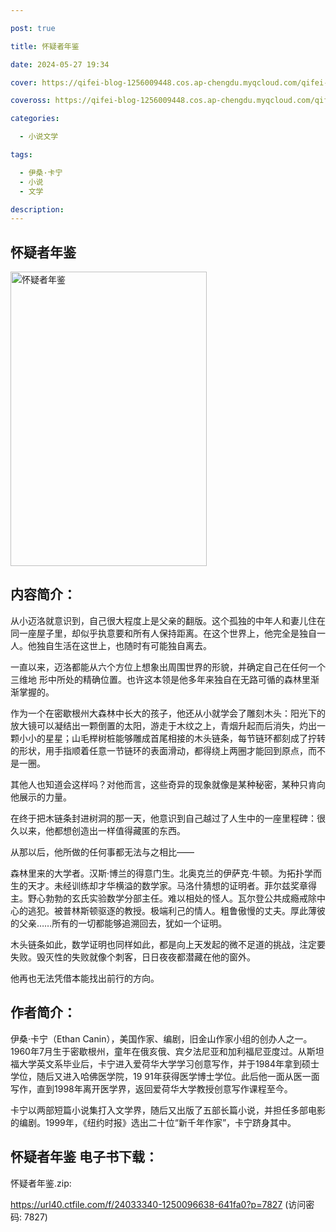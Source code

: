 ```yaml
---

post: true

title: 怀疑者年鉴

date: 2024-05-27 19:34

cover: https://qifei-blog-1256009448.cos.ap-chengdu.myqcloud.com/qifei-blog/6632fdb50ea9cb1403d9a473.jpg

coveross: https://qifei-blog-1256009448.cos.ap-chengdu.myqcloud.com/qifei-blog/6632fdb50ea9cb1403d9a473.jpg

categories:

  - 小说文学

tags:

  - 伊桑·卡宁
  - 小说
  - 文学

description:
---
```


##  怀疑者年鉴

<img alt="怀疑者年鉴 " class="aligncenter loading" data-was-processed="true" decoding="async" fetchpriority="high" height="471" src="https://qifei-blog-1256009448.cos.ap-chengdu.myqcloud.com/qifei-blog/6632fdb50ea9cb1403d9a473.jpg " style="cursor: zoom-in;" width="314"/>

## 内容简介：

从小迈洛就意识到，自己很大程度上是父亲的翻版。这个孤独的中年人和妻儿住在同一座屋子里，却似乎执意要和所有人保持距离。在这个世界上，他完全是独自一人。他独自生活在这世上，也随时有可能独自离去。

一直以来，迈洛都能从六个方位上想象出周围世界的形貌，并确定自己在任何一个三维地 形中所处的精确位置。也许这本领是他多年来独自在无路可循的森林里渐渐掌握的。

作为一个在密歇根州大森林中长大的孩子，他还从小就学会了雕刻木头：阳光下的放大镜可以凝结出一颗倒置的太阳，游走于木纹之上，青烟升起而后消失，灼出一颗小小的星星；山毛榉树桩能够雕成首尾相接的木头链条，每节链环都刻成了拧转的形状，用手指顺着任意一节链环的表面滑动，都得绕上两圈才能回到原点，而不是一圈。

其他人也知道会这样吗？对他而言，这些奇异的现象就像是某种秘密，某种只肯向他展示的力量。

在终于把木链条封进树洞的那一天，他意识到自己越过了人生中的一座里程碑：很久以来，他都想创造出一样值得藏匿的东西。

从那以后，他所做的任何事都无法与之相比——

森林里来的大学者。汉斯·博兰的得意门生。北奥克兰的伊萨克·牛顿。为拓扑学而生的天才。未经训练却才华横溢的数学家。马洛什猜想的证明者。菲尔兹奖章得主。野心勃勃的玄氏实验数学分部主任。难以相处的怪人。瓦尔登公共成瘾戒除中心的逃犯。被普林斯顿驱逐的教授。极端利己的情人。粗鲁傲慢的丈夫。厚此薄彼的父亲……所有的一切都能够追溯回去，犹如一个证明。

木头链条如此，数学证明也同样如此，都是向上天发起的微不足道的挑战，注定要失败。毁灭性的失败就像个刺客，日日夜夜都潜藏在他的窗外。

他再也无法凭借本能找出前行的方向。

## 作者简介：

伊桑·卡宁（Ethan Canin），美国作家、编剧，旧金山作家小组的创办人之一。1960年7月生于密歇根州，童年在俄亥俄、宾夕法尼亚和加利福尼亚度过。从斯坦福大学英文系毕业后，卡宁进入爱荷华大学学习创意写作，并于1984年拿到硕士学位，随后又进入哈佛医学院，19 91年获得医学博士学位。此后他一面从医一面写作，直到1998年离开医学界，返回爱荷华大学教授创意写作课程至今。

卡宁以两部短篇小说集打入文学界，随后又出版了五部长篇小说，并担任多部电影的编剧。1999年，《纽约时报》选出二十位“新千年作家”，卡宁跻身其中。

## 怀疑者年鉴 电子书下载：
怀疑者年鉴.zip: 

https://url40.ctfile.com/f/24033340-1250096638-641fa0?p=7827 (访问密码: 7827)
